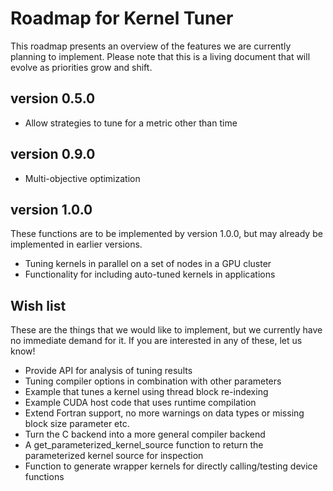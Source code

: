 # Roadmap for Kernel Tuner

This roadmap presents an overview of the features we are currently planning to
implement. Please note that this is a living document that will evolve as
priorities grow and shift.

## version 0.5.0

 * Allow strategies to tune for a metric other than time

## version 0.9.0

 * Multi-objective optimization

## version 1.0.0

These functions are to be implemented by version 1.0.0, but may already be
implemented in earlier versions.

 * Tuning kernels in parallel on a set of nodes in a GPU cluster
 * Functionality for including auto-tuned kernels in applications

## Wish list

These are the things that we would like to implement, but we currently have no
immediate demand for it. If you are interested in any of these, let us know!

 * Provide API for analysis of tuning results
 * Tuning compiler options in combination with other parameters
 * Example that tunes a kernel using thread block re-indexing
 * Example CUDA host code that uses runtime compilation
 * Extend Fortran support, no more warnings on data types or missing block size parameter etc.
 * Turn the C backend into a more general compiler backend
 * A get_parameterized_kernel_source function to return the parameterized kernel source for inspection
 * Function to generate wrapper kernels for directly calling/testing device functions

